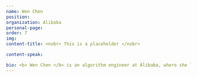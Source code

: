 ```yaml
---
name: Wen Chen
position: 
organization: Alibaba
personal-page: 
order: 7
img: 
content-title: <nobr> This is a placeholder </nobr>

content-speak: 

bio: <b> Wen Chen </b> is an algorithm engineer at Alibaba, where she leads the LLM-based Recommender Systems team at Taobao and Tmall Group. Holding a master’s degree from Tsinghua University, China, her work focuses on advancing the intersection of large language models (LLMs) and recommender systems, driving innovation in e-commerce through cutting-edge research. She has published influential papers in top-tier conferences such as KDD, INFOCOM, and ICDCS, contributing to the theoretical and practical advancements in these fields.
---
```

